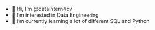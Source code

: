 - 👋 Hi, I’m @dataintern4cv
- 👀 I’m interested in Data Engineering
- 🌱 I’m currently learning a lot of different SQL and Python

<!---
dataintern4cv/dataintern4cv is a ✨ special ✨ repository because its `README.md` (this file) appears on your GitHub profile.
You can click the Preview link to take a look at your changes.
--->
